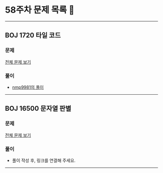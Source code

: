 # 58주차 문제 목록 📝
___
## BOJ 1720 타일 코드    
### 문제
[전체 문제 보기](https://www.acmicpc.net/problem/1720)

### 풀이
- [nmp9981의 풀이](https://blog.naver.com/tybnasgo/222986749106)

___ 
## BOJ 16500 문자열 판별  
### 문제
[전체 문제 보기](https://www.acmicpc.net/problem/16500)

### 풀이
- 풀이 작성 후, 링크를 연결해 주세요.
___
